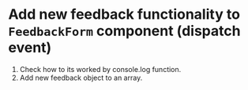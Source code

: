 # Add new feedback functionality to `FeedbackForm` component (dispatch event)

1. Check how to its worked by console.log function.
2. Add new feedback object to an array.


